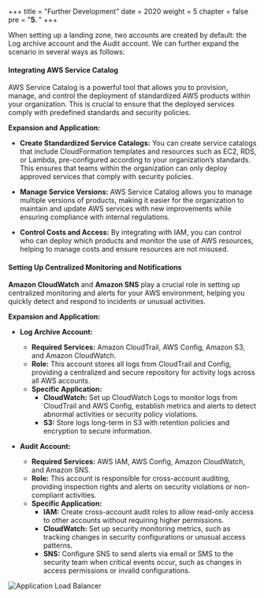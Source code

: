+++
title = "Further Development"
date = 2020
weight = 5
chapter = false
pre = "<b>5. </b>"
+++

When setting up a landing zone, two accounts are created by default: the Log archive account and the Audit account. We can further expand the scenario in several ways as follows:

#### Integrating AWS Service Catalog
AWS Service Catalog is a powerful tool that allows you to provision, manage, and control the deployment of standardized AWS products within your organization. This is crucial to ensure that the deployed services comply with predefined standards and security policies.

**Expansion and Application:**

  - **Create Standardized Service Catalogs:** You can create service catalogs that include CloudFormation templates and resources such as EC2, RDS, or Lambda, pre-configured according to your organization’s standards. This ensures that teams within the organization can only deploy approved services that comply with security policies.

  - **Manage Service Versions:** AWS Service Catalog allows you to manage multiple versions of products, making it easier for the organization to maintain and update AWS services with new improvements while ensuring compliance with internal regulations.

  - **Control Costs and Access:** By integrating with IAM, you can control who can deploy which products and monitor the use of AWS resources, helping to manage costs and ensure resources are not misused.

#### Setting Up Centralized Monitoring and Notifications
**Amazon CloudWatch** and **Amazon SNS** play a crucial role in setting up centralized monitoring and alerts for your AWS environment, helping you quickly detect and respond to incidents or unusual activities.

**Expansion and Application:**
  - **Log Archive Account:**
    - **Required Services:** Amazon CloudTrail, AWS Config, Amazon S3, and Amazon CloudWatch.
    - **Role:** This account stores all logs from CloudTrail and Config, providing a centralized and secure repository for activity logs across all AWS accounts.
    - **Specific Application:**
      - **CloudWatch:** Set up CloudWatch Logs to monitor logs from CloudTrail and AWS Config, establish metrics and alerts to detect abnormal activities or security policy violations.
      - **S3:** Store logs long-term in S3 with retention policies and encryption to secure information.
  
  - **Audit Account:**
    - **Required Services:** AWS IAM, AWS Config, Amazon CloudWatch, and Amazon SNS.
    - **Role:** This account is responsible for cross-account auditing, providing inspection rights and alerts on security violations or non-compliant activities.
    - **Specific Application:**
      - **IAM:** Create cross-account audit roles to allow read-only access to other accounts without requiring higher permissions.
      - **CloudWatch:** Set up security monitoring metrics, such as tracking changes in security configurations or unusual access patterns.
      - **SNS:** Configure SNS to send alerts via email or SMS to the security team when critical events occur, such as changes in access permissions or invalid configurations.

![Application Load Balancer](/images/5/5.1.png?width=90pc)